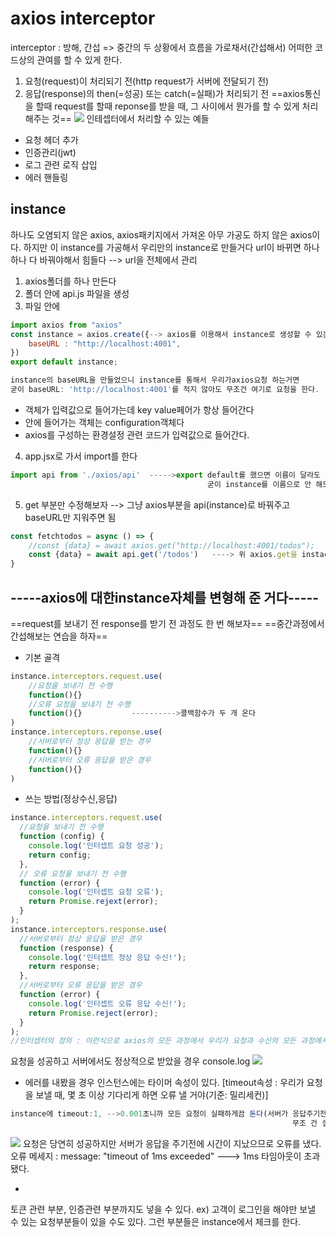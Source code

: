 # axios interceptor
interceptor : 방해, 간섭 => 중간의
두 상황에서 흐름을 가로채서(간섭해서) 어떠한 코드상의 관여를 할 수 있게 한다.
1. 요청(request)이 처리되기 전(http request가 서버에 전달되기 전)
2. 응답(response)의 then(=성공) 또는 catch(=실패)가 처리되기 전
==axios통신을 할때 request를 할때 reponse를 받을 때, 그 사이에서 뭔가를 할 수 있게 처리해주는 것==
![](https://i.imgur.com/A2AZnuP.png)
인테셉터에서 처리할 수 있는 예들
- 요청 헤더 추가
- 인증관리(jwt)
- 로그 관련 로직 삽입
- 에러 핸들링

## instance
하나도 오염되지 않은 axios, axios패키지에서 가져온 아무 가공도 하지 않은 axios이다.
하지만 이 instance를  가공해서 우리만의 instance로 만들거다
url이 바뀌면 하나하나 다 바꿔야해서 힘들다 --> url을 전체에서 관리

1. axios폴더를 하나 만든다
2. 폴더 안에 api.js 파일을 생성
3. 파일 안에 
```jsx
import axios from "axios"
const instance = axios.create({--> axios를 이용해서 instance로 생성할 수 있는 api를호출 함
	baseURL : "http://localhost:4001",
}) 
export default instance;

instance의 baseURL을 만들었으니 instance를 통해서 우리가axios요청 하는거면 
굳이 baseURL: 'http://localhost:4001'를 적지 않아도 무조건 여기로 요청을 한다.
```

- 객체가 입력값으로 들어가는데 key value페어가 항상 들어간다
- 안에 들어가는 객체는 configuration객체다
- axios를 구성하는 환경설정 관련 코드가 입력값으로 들어간다.


4. app.jsx로 가서 import를 한다
```jsx
import api from './axios/api'  ----->export default를 했으면 이름이 달라도 된다.
                                            굳이 instance를 이름으로 안 해도 된다.
```

5. get 부분만 수정해보자  --> 그냥 axios부분을 api(instance)로 바꿔주고 baseURL만 지워주면 됨
```jsx
const fetchtodos = async () => {
	//const {data} = await axios.get("http://localhost:4001/todos");
	const {data} = await api.get('/todos')   ----> 위 axios.get을 instace로 바꿈
}
```

-----axios에 대한instance자체를 변형해 준 거다-----
--

==request를 보내기 전 response를 받기 전 과정도 한 번 해보자==
==중간과정에서 간섭해보는 연습을 하자==

- 기본 골격
```jsx
instance.interceptors.request.use(  
	//요청을 보내기 전 수행
	function(){}
	//오류 요청을 보내기 전 수행
	function(){}           ---------->콜백함수가 두 개 온다
)
instance.interceptors.reponse.use(
	//서버로부터 정상 응답을 받는 경우
	function(){}
	//서버로부터 오류 응답을 받은 경우
	function(){}
)
```
- 쓰는 방법(정상수신,응답)
```jsx
instance.interceptors.request.use(
  //요청을 보내기 전 수행
  function (config) {
    console.log('인터셉트 요청 성공');
    return config;
  },
  // 오류 요청을 보내기 전 수행
  function (error) {
    console.log('인터셉트 요청 오류');
    return Promise.rejext(error);
  }
);
instance.interceptors.response.use(
  //서버로부터 정상 응답을 받은 경우
  function (response) {
    console.log('인터셉트 정상 응답 수신!');
    return response;
  },
  //서버로부터 오류 응답을 받은 경우
  function (error) {
    console.log('인터셉트 오류 응답 수신!');
    return Promise.reject(error);
  }
);
//인터셉터의 정의 : 이런식으로 axios의 모든 과정에서 우리가 요청과 수신의 모든 과정에서 관여할 수 있다
```
요청을 성공하고 서버에서도 정상적으로 받았을 경우 console.log
![](https://i.imgur.com/sb0kpGD.png)

- 에러를 내봤을 경우
인스턴스에는 타이머 속성이 있다.
[timeout속성 : 우리가 요청을 보낼 때, 몇 초 이상 기다리게 하면 오류 낼 거야(기준: 밀리세컨)]
```jsx
instance에 timeout:1, -->0.001초니까 모든 요청이 실패하게끔 돈다(서버가 응답주기전 
												               무조 건 실패)
```

![](https://i.imgur.com/T4THSl6.png)
요청은 당연히 성공하지만 서버가 응답을 주기전에 시간이 지났으므로 오류를 냈다.
오류 메세지 : message: "timeout of 1ms exceeded" ---> 1ms 타임아웃이 초과됐다.

+
토큰 관련 부분, 인증관련 부분까지도 넣을 수 있다.
ex) 고객이 로그인을 해야만 보낼 수 있는 요청부분들이 있을 수도 있다. 그런 부분들은 instance에서 체크를 한다.